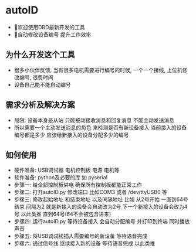 # autoID
- 🚀欢迎使用DBD最新开发的工具 
- 🚀自动修改设备编号 提升工作效率

## 为什么开发这个工具
- 很多小伙伴反馈, 当有很多电机需要进行编号的时候, 一个一个接线, 上位机修改编号, 很费时间
- 设备自己能不能自动编号

## 需求分析及解决方案
- 局限: 设备本身是从站 只能被动接收消息和回复消息 不能主动发送消息
- 所以需要一个主动发送消息的角色 来检测是否有新设备接入 当前接入的设备编号都是多少 应该给新接入的设备分配多少的编号

## 如何使用
- 硬件准备: USB调试器 电机控制板 电源 电机等
- 软件准备: python及必要的库 如 pyserial
- 步骤一: 给全部控制板供电 确保所有控制板都能正常工作
- 步骤二: 打开autoID.py 修改端口 比如COM3 或者 /dev/ttyUSB0 等
- 步骤三: 修改起始地址 和结束地址 以及间隔地址 比如 从2号开始 一直到64号结束 间隔为2 就是新接入的设备会自动改为2号 下一个新接入的设备会改为4号 以此类推 直到64号(64不会被包含进来)
- 步骤四: 运行autoID.py 等待设备接入 会自动分配编号 并打印到终端 同时播放声音 
- 步骤五: 将USB调试线插入需要编号的新设备 等待语音完成
- 步骤六: 通过信号线 继续接入新的设备 等待语音完成 以此类推